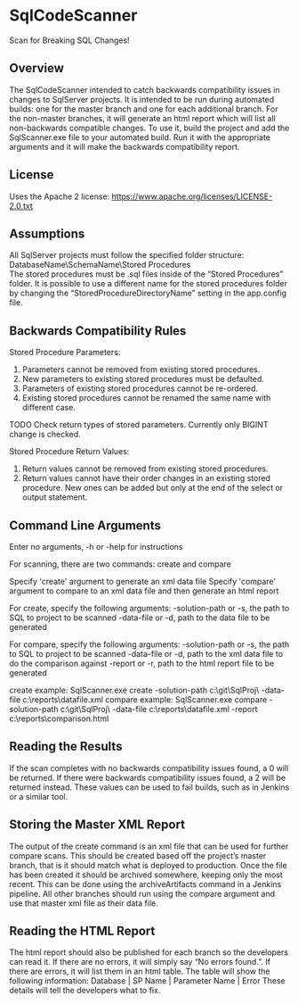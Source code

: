 # SqlCodeScanner
Scan for Breaking SQL Changes!

## Overview

The SqlCodeScanner intended to catch backwards compatibility issues in changes to SqlServer projects. It is intended to be run during automated builds: one for the master branch and one for each additional branch. For the non-master branches, it will generate an html report which will list all non-backwards compatible changes.
To use it, build the project and add the SqlScanner.exe file to your automated build. Run it with the appropriate arguments and it will make the backwards compatibility report.

## License

Uses the Apache 2 license: https://www.apache.org/licenses/LICENSE-2.0.txt

## Assumptions

All SqlServer projects must follow the specified folder structure:
DatabaseName\SchemaName\Stored Procedures\
The stored procedures must be .sql files inside of the “Stored Procedures” folder. It is possible to use a different name for the stored procedures folder by changing the “StoredProcedureDirectoryName” setting in the app.config file.

## Backwards Compatibility Rules

Stored Procedure Parameters:
1.	Parameters cannot be removed from existing stored procedures. 
2.	New parameters to existing stored procedures must be defaulted.
3.	Parameters of existing stored procedures cannot be re-ordered.
4.	Existing stored procedures cannot be renamed the same name with different case.

TODO
Check return types of stored parameters. Currently only BIGINT change is checked.

Stored Procedure Return Values:
1.	Return values cannot be removed from existing stored procedures. 
2.	Return values cannot have their order changes in an existing stored procedure. New ones can be added but only at the end of the select or output statement.

## Command Line Arguments

Enter no arguments, -h or -help for instructions

For scanning, there are two commands: create and compare

Specify 'create' argument to generate an xml data file
Specify 'compare' argument to compare to an xml data file and then generate an html report

For create, specify the following arguments:
-solution-path or -s, the path to SQL to project to be scanned
-data-file or -d, path to the data file to be generated

For compare, specify the following arguments: 
-solution-path or -s, the path to SQL to project to be scanned
-data-file or -d, path to the xml data file to do the comparison against
-report or -r, path to the html report file to be generated

create example: SqlScanner.exe create -solution-path c:\git\SqlProj\ -data-file c:\reports\datafile.xml
compare example: SqlScanner.exe compare -solution-path c:\git\SqlProj\ -data-file c:\reports\datafile.xml -report c:\reports\comparison.html

## Reading the Results

If the scan completes with no backwards compatibility issues found, a 0 will be returned. If there were backwards compatibility issues found, a 2 will be returned instead.
These values can be used to fail builds, such as in Jenkins or a similar tool.
## Storing the Master XML Report

The output of the create command is an xml file that can be used for further compare scans. This should be created based off the project’s master branch, that is it should match what is deployed to production. 
Once the file has been created it should be archived somewhere, keeping only the most recent. This can be done using the archiveArtifacts command in a Jenkins pipeline.
All other branches should run using the compare argument and use that master xml file as their data file.

## Reading the HTML Report

The html report should also be published for each branch so the developers can read it. If there are no errors, it will simply say “No errors found.”. If there are errors, it will list them in an html table. The table will show the following information:
Database | SP Name | Parameter Name | Error
These details will tell the developers what to fix.
